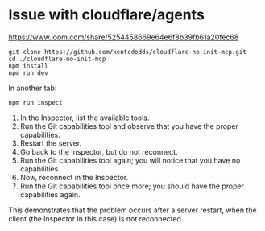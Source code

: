 # Issue with cloudflare/agents

https://www.loom.com/share/5254458669e64e6f8b39fb61a20fec68

```
git clone https://github.com/kentcdodds/cloudflare-no-init-mcp.git
cd ./cloudflare-no-init-mcp
npm install
npm run dev
```

In another tab:

```
npm run inspect
```

1. In the Inspector, list the available tools.
2. Run the Git capabilities tool and observe that you have the proper capabilities.
3. Restart the server.
4. Go back to the Inspector, but do not reconnect.
5. Run the Git capabilities tool again; you will notice that you have no capabilities.
6. Now, reconnect in the Inspector.
7. Run the Git capabilities tool once more; you should have the proper capabilities again.

This demonstrates that the problem occurs after a server restart, when the client (the Inspector in this case) is not reconnected.
